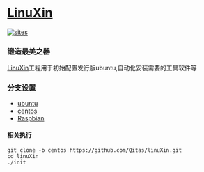 ﻿# [LinuXin](https://github.com/Qitas/LinuXin)
[![sites](http://182.61.61.133//resources/SoC.png)](http://www.qitas.cn) 
### 锻造最美之器

[LinuXin](https://github.com/Qitas/LinuXin)工程用于初始配置发行版ubuntu,自动化安装需要的工具软件等

### 分支设置

* [ubuntu](https://github.com/Qitas/LinuXin)
* [centos](https://github.com/Qitas/LinuXin/tree/centos)
* [Raspbian](https://github.com/Qitas/LinuXin/tree/Raspbian)

#### 相关执行

```
git clone -b centos https://github.com/Qitas/linuXin.git
cd linuXin
./init
```